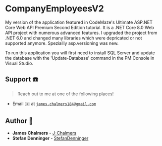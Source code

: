 # CompanyEmployeesV2
My version of the application featured in CodeMaze's Ultimate ASP.NET Core Web API Premium Second Edition tutorial.
It is a .NET Core 8.0 Web API project with numerous advanced features. I upgraded the project from .NET 6.0 and changed many libraries which were depricated or not supported anymore. Spezialliy asp.versioning was new.

To run this application you will first need to install SQL Server and update the database with the 'Update-Database' command in the PM Console in  Visual Studio.

## Support :telephone:

> Reach out to me at one of the following places!

- Email :envelope: at <a href="mailto:james.chalmers184@gmail.com" target="_blank">`james.chalmers184@gmail.com`</a>


## Author :boy:

* **James Chalmers** - [J-Chalmers](https://github.com/jc184)
* **Stefan Denninger** - [StefanDenninger](https://github.com/dennings)